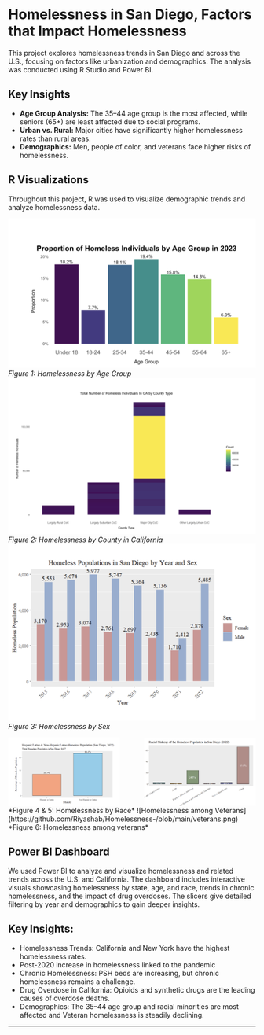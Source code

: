 # Homelessness in San Diego, Factors that Impact Homelessness

This project explores homelessness trends in San Diego and across the U.S., focusing on factors like urbanization and demographics. The analysis was conducted using R Studio and Power BI.

## Key Insights
- **Age Group Analysis:** The 35–44 age group is the most affected, while seniors (65+) are least affected due to social programs.
- **Urban vs. Rural:** Major cities have significantly higher homelessness rates than rural areas.
- **Demographics:** Men, people of color, and veterans face higher risks of homelessness.

## R Visualizations
Throughout this project, R was used to visualize demographic trends and analyze homelessness data.

![Homelessness by Age Group](https://github.com/Riyashab/Homelessness-/blob/main/homelessness%20by%20age.png)
*Figure 1: Homelessness by Age Group*
![Homelessness by CA County](https://github.com/Riyashab/Homelessness-/blob/main/homelessness%20by%20county.png)
*Figure 2: Homelessness by County in California*
![Homelesssness by Sex](https://github.com/Riyashab/Homelessness-/blob/main/homelessness%20by%20sex.png)
*Figure 3: Homelessness by Sex*
<div style="display: flex; align-items: center; justify-content: space-between;">
  <img src="https://raw.githubusercontent.com/Riyashab/Homelessness-/main/Homelessness%20by%20race%20R.png" alt="Homelessness by Race 1" width="45%">
  <img src="https://raw.githubusercontent.com/Riyashab/Homelessness-/main/race%202.png" alt="Homelessness by Race 2" width="45%">
</div>  
*Figure 4 & 5: Homelessness by Race*
![Homelessness among Veterans](https://github.com/Riyashab/Homelessness-/blob/main/veterans.png)
*Figure 6: Homelessness among veterans*

## Power BI Dashboard

We used Power BI to analyze and visualize homelessness and related trends across the U.S. and California. The dashboard includes interactive visuals showcasing homelessness by state, age, and race, trends in chronic homelessness, and the impact of drug overdoses. The slicers give detailed filtering by year and demographics to gain deeper insights.

## Key Insights:
- Homelessness Trends: California and New York have the highest homelessness rates.
- Post-2020 increase in homelessness linked to the pandemic
- Chronic Homelessness: PSH beds are increasing, but chronic homelessness remains a challenge.
- Drug Overdose in California: Opioids and synthetic drugs are the leading causes of overdose deaths.
- 	Demographics: The 	35–44 age group and racial minorities are most affected and Veteran homelessness is steadily declining.



---

